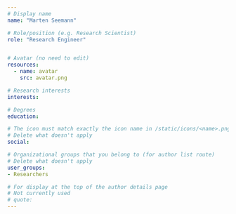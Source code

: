 ```yaml
---
# Display name
name: "Marten Seemann"

# Role/position (e.g. Research Scientist)
role: "Research Engineer"


# Avatar (no need to edit)
resources:
  - name: avatar
    src: avatar.png

# Research interests
interests:

# Degrees
education:

# The icon must match exactly the icon name in /static/icons/<name>.png
# Delete what doesn't apply
social:

# Organizational groups that you belong to (for author list route)
# Delete what doesn't apply
user_groups:
- Researchers

# For display at the top of the author details page
# Not currently used
# quote:
---
```

